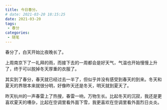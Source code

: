 ```yaml
---
title: 今日春分。
# date: 2021-03-20 18:15:25
date: 2021-03-20
tags:
 - 春分
categories:
 - 随笔
---
```


春分了，白天开始比夜晚长了。

上周南京下了一礼拜的雨，而接下去的一周都会是好天气，气温也开始慢慢上升了，终于可以脱掉冬天厚重的衣服了。

其实到了春分，春天就已经过去一半了，但似乎并没有感受到春天的到来。冬天和夏天的界限本来就很分明，好像昨天还是冬天，明天就到夏天了。

昨天杭州的一声春雷上了热搜，春雷一响，万物生长。比起冬天的沉寂，我还是更喜欢夏天的嘈杂，比起在空调里看外面下雪，我更喜欢在空调里看外面烈日炎炎。